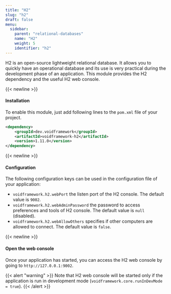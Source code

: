 ```yaml
---
title: "H2"
slug: "h2"
draft: false
menu:
  sidebar:
    parent: "relational-databases"
    name: "H2"
    weight: 5
    identifier: "h2"
---
```


H2 is an open-source lightweight relational database. It allows you to quickly have an operational database and its use is very practical during the development phase of an application. This module provides the H2 dependency and the useful H2 web console.


{{< newline >}}
#### Installation

To enable this module, just add following lines to the `pom.xml` file of your project.

```xml
<dependency>
    <groupId>dev.voidframework</groupId>
    <artifactId>voidframework-h2</artifactId>
    <version>1.11.0</version>
</dependency>
```



{{< newline >}}
#### Configuration

The following configuration keys can be used in the configuration file of your application:

* `voidframework.h2.webPort` the listen port of the H2 console. The default value is `9002`.
* `voidframework.h2.webAdminPassword` the password to access preferences and tools of H2 console. The default value is `null` (disabled).
* `voidframework.h2.webAllowOthers` specifies if other computers are allowed to connect. The default value is `false`.



{{< newline >}}
#### Open the web console

Once your application has started, you can access the H2 web console by going to `http://127.0.0.1:9002`.

{{< alert "warning" >}}
Note that H2 web console will be started only if the application is run in development mode (<code>voidframework.core.runInDevMode = true</code>).
{{< /alert >}}
